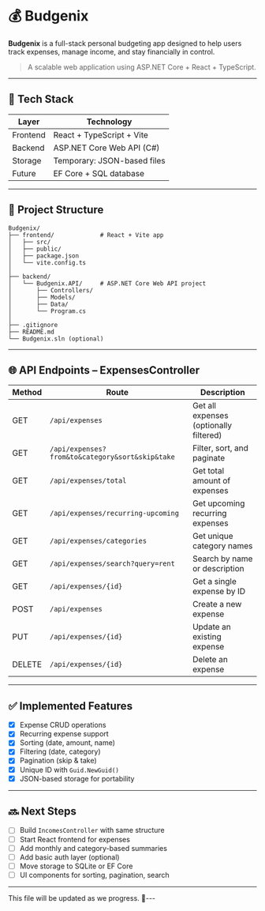 # 💰 Budgenix

**Budgenix** is a full-stack personal budgeting app designed to help users track expenses, manage income, and stay financially in control.

> A scalable web application using ASP.NET Core + React + TypeScript.

---

## 🚀 Tech Stack

| Layer      | Technology                      |
|------------|---------------------------------|
| Frontend   | React + TypeScript + Vite       |
| Backend    | ASP.NET Core Web API (C#)       |
| Storage    | Temporary: JSON-based files     |
| Future     | EF Core + SQL database          |

---

## 📁 Project Structure

```
Budgenix/
├── frontend/             # React + Vite app
│   ├── src/
│   ├── public/
│   ├── package.json
│   └── vite.config.ts
│
├── backend/
│   └── Budgenix.API/     # ASP.NET Core Web API project
│       ├── Controllers/
│       ├── Models/
│       ├── Data/
│       └── Program.cs
│
├── .gitignore
├── README.md
└── Budgenix.sln (optional)
```

---

## 🌐 API Endpoints – ExpensesController

| Method | Route                                 | Description                                  |
|--------|----------------------------------------|----------------------------------------------|
| GET    | `/api/expenses`                        | Get all expenses (optionally filtered)       |
| GET    | `/api/expenses?from&to&category&sort&skip&take` | Filter, sort, and paginate         |
| GET    | `/api/expenses/total`                 | Get total amount of expenses                 |
| GET    | `/api/expenses/recurring-upcoming`    | Get upcoming recurring expenses              |
| GET    | `/api/expenses/categories`            | Get unique category names                    |
| GET    | `/api/expenses/search?query=rent`     | Search by name or description                |
| GET    | `/api/expenses/{id}`                  | Get a single expense by ID                   |
| POST   | `/api/expenses`                       | Create a new expense                         |
| PUT    | `/api/expenses/{id}`                  | Update an existing expense                   |
| DELETE | `/api/expenses/{id}`                  | Delete an expense                            |

---

## ✅ Implemented Features

- [x] Expense CRUD operations
- [x] Recurring expense support
- [x] Sorting (date, amount, name)
- [x] Filtering (date, category)
- [x] Pagination (skip & take)
- [x] Unique ID with `Guid.NewGuid()`
- [x] JSON-based storage for portability

---

## 🔜 Next Steps

- [ ] Build `IncomesController` with same structure
- [ ] Start React frontend for expenses
- [ ] Add monthly and category-based summaries
- [ ] Add basic auth layer (optional)
- [ ] Move storage to SQLite or EF Core
- [ ] UI components for sorting, pagination, search

---

This file will be updated as we progress. 🚀---
